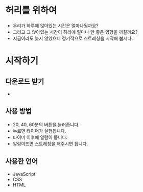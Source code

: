 # 허리를 위하여

* 우리가 하루에 앉아있는 시간은 얼마나될까요?
* 그리고 그 앉아있는 시간이 허리에 얼마나 안 좋은 영향을 끼칠까요?
* 지금이라도 늦지 않았으니 정기적으로 스트레칭을 시작해 봅시다.

# 시작하기

## 다운로드 받기

* [](https://chrome.google.com/webstore/detail/%ED%97%88%EB%A6%AC%EB%A5%BC-%EC%9C%84%ED%95%98%EC%97%AC/jcidnioampdillcdgmgimbnfhminmjhi?hl=ko)

## 사용 방법

* 20, 40, 60분의 버튼을 눌러줍니다.
* 누르면 타이머가 실행됩니다.
* 타이머 이후에 알람이 뜹니다.
* 알람이뜨면 스트레칭을 해주시면 됩니다.

## 사용한 언어

* JavaScript
* CSS
* HTML
